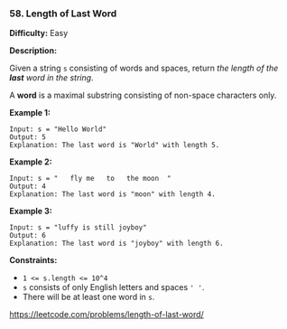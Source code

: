 ### 58. Length of Last Word

**Difficulty:** Easy

**Description:**

Given a string `s` consisting of words and spaces, return *the length of the **last** word in the string*.

A **word** is a maximal substring consisting of non-space characters only.

**Example 1:**

    Input: s = "Hello World"
    Output: 5
    Explanation: The last word is "World" with length 5.

**Example 2:**

    Input: s = "   fly me   to   the moon  "
    Output: 4
    Explanation: The last word is "moon" with length 4.

**Example 3:**

    Input: s = "luffy is still joyboy"
    Output: 6
    Explanation: The last word is "joyboy" with length 6.

**Constraints:**
- `1 <= s.length <= 10^4`
- `s` consists of only English letters and spaces `' '`.
- There will be at least one word in `s`.

https://leetcode.com/problems/length-of-last-word/
